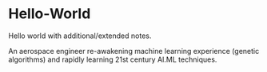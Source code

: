 # Hello-World
Hello world with additional/extended notes.

An aerospace engineer re-awakening machine learning experience (genetic algorithms) and rapidly learning 21st century AI.ML techniques.
